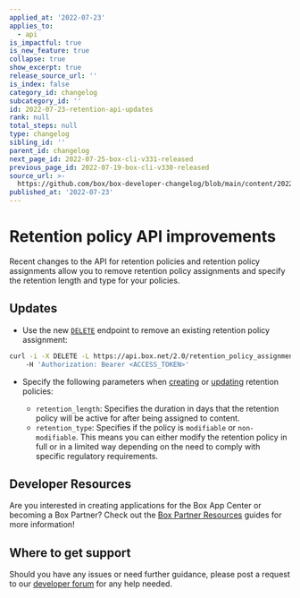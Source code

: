 ```yaml
---
applied_at: '2022-07-23'
applies_to:
  - api
is_impactful: true
is_new_feature: true
collapse: true
show_excerpt: true
release_source_url: ''
is_index: false
category_id: changelog
subcategory_id: ''
id: 2022-07-23-retention-api-updates
rank: null
total_steps: null
type: changelog
sibling_id: ''
parent_id: changelog
next_page_id: 2022-07-25-box-cli-v331-released
previous_page_id: 2022-07-19-box-cli-v330-released
source_url: >-
  https://github.com/box/box-developer-changelog/blob/main/content/2022/07-23-retention-api-updates.md
published_at: '2022-07-23'
---
```

# Retention policy API improvements

Recent changes to the API for retention policies and retention policy assignments allow you to remove retention policy assignments and specify the retention length and type for your policies.

<!-- more -->

## Updates

* Use the new [`DELETE`][1] endpoint to remove an existing retention policy assignment:

```bash
curl -i -X DELETE -L https://api.box.net/2.0/retention_policy_assignments/123456/
    -H 'Authorization: Bearer <ACCESS_TOKEN>' 
```

* Specify the following parameters when [creating][2] or [updating][3] retention policies:

    * `retention_length`: Specifies the duration in days that the retention policy will be active for after being assigned to content.
    * `retention_type`: Specifies if the policy is `modifiable` or `non-modifiable`. This means you can either modify the retention policy in full or in a limited way depending on the need to comply with specific regulatory requirements. 

## Developer Resources

Are you interested in creating applications for the Box App Center or becoming a Box Partner? Check out the
[Box Partner Resources][4] guides for more information!

## Where to get support

Should you have any issues or need further guidance, please post a request to
our [developer forum][5] for any help needed.

[1]: e://delete-retention-policy-assignments-id
[2]: e://post-retention-policies
[3]: e://put-retention-policies-id
[4]: https://support.box.com/hc/en-us/sections/360009473734-Box-Partner-Resources
[5]: https://support.box.com/hc/en-us/community/topics/360001932973-Platform-and-Developer-Forum